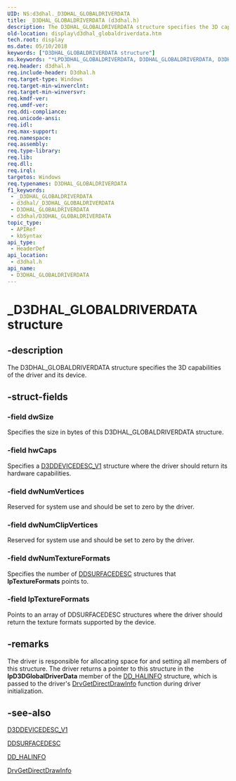 ```yaml
---
UID: NS:d3dhal._D3DHAL_GLOBALDRIVERDATA
title: _D3DHAL_GLOBALDRIVERDATA (d3dhal.h)
description: The D3DHAL_GLOBALDRIVERDATA structure specifies the 3D capabilities of the driver and its device.
old-location: display\d3dhal_globaldriverdata.htm
tech.root: display
ms.date: 05/10/2018
keywords: ["D3DHAL_GLOBALDRIVERDATA structure"]
ms.keywords: "*LPD3DHAL_GLOBALDRIVERDATA, D3DHAL_GLOBALDRIVERDATA, D3DHAL_GLOBALDRIVERDATA structure [Display Devices], LPD3DHAL_GLOBALDRIVERDATA, LPD3DHAL_GLOBALDRIVERDATA structure pointer [Display Devices], _D3DHAL_GLOBALDRIVERDATA, d3dhal/D3DHAL_GLOBALDRIVERDATA, d3dhal/LPD3DHAL_GLOBALDRIVERDATA, d3dstrct_95940eeb-e317-455f-bd8c-0e7d1937197e.xml, display.d3dhal_globaldriverdata"
req.header: d3dhal.h
req.include-header: D3dhal.h
req.target-type: Windows
req.target-min-winverclnt: 
req.target-min-winversvr: 
req.kmdf-ver: 
req.umdf-ver: 
req.ddi-compliance: 
req.unicode-ansi: 
req.idl: 
req.max-support: 
req.namespace: 
req.assembly: 
req.type-library: 
req.lib: 
req.dll: 
req.irql: 
targetos: Windows
req.typenames: D3DHAL_GLOBALDRIVERDATA
f1_keywords:
 - _D3DHAL_GLOBALDRIVERDATA
 - d3dhal/_D3DHAL_GLOBALDRIVERDATA
 - D3DHAL_GLOBALDRIVERDATA
 - d3dhal/D3DHAL_GLOBALDRIVERDATA
topic_type:
 - APIRef
 - kbSyntax
api_type:
 - HeaderDef
api_location:
 - d3dhal.h
api_name:
 - D3DHAL_GLOBALDRIVERDATA
---
```


# _D3DHAL_GLOBALDRIVERDATA structure


## -description

The D3DHAL_GLOBALDRIVERDATA structure specifies the 3D capabilities of the driver and its device.

## -struct-fields

### -field dwSize

Specifies the size in bytes of this D3DHAL_GLOBALDRIVERDATA structure.

### -field hwCaps

Specifies a <a href="/windows-hardware/drivers/ddi/d3dhal/ns-d3dhal-_d3ddevicedesc_v1">D3DDEVICEDESC_V1</a> structure where the driver should return its hardware capabilities.

### -field dwNumVertices

Reserved for system use and should be set to zero by the driver.

### -field dwNumClipVertices

Reserved for system use and should be set to zero by the driver.

### -field dwNumTextureFormats

Specifies the number of <a href="/previous-versions/windows/hardware/drivers/ff550339(v=vs.85)">DDSURFACEDESC</a> structures that <b>lpTextureFormats</b> points to.

### -field lpTextureFormats

Points to an array of DDSURFACEDESC structures where the driver should return the texture formats supported by the device.

## -remarks

The driver is responsible for allocating space for and setting all members of this structure. The driver returns a pointer to this structure in the <b>lpD3DGlobalDriverData</b> member of the <a href="/windows/win32/api/ddrawint/ns-ddrawint-dd_halinfo">DD_HALINFO</a> structure, which is passed to the driver's <a href="/windows/win32/api/winddi/nf-winddi-drvgetdirectdrawinfo">DrvGetDirectDrawInfo</a> function during driver initialization.

## -see-also

<a href="/windows-hardware/drivers/ddi/d3dhal/ns-d3dhal-_d3ddevicedesc_v1">D3DDEVICEDESC_V1</a>



<a href="/previous-versions/windows/hardware/drivers/ff550339(v=vs.85)">DDSURFACEDESC</a>



<a href="/windows/win32/api/ddrawint/ns-ddrawint-dd_halinfo">DD_HALINFO</a>



<a href="/windows/win32/api/winddi/nf-winddi-drvgetdirectdrawinfo">DrvGetDirectDrawInfo</a>
